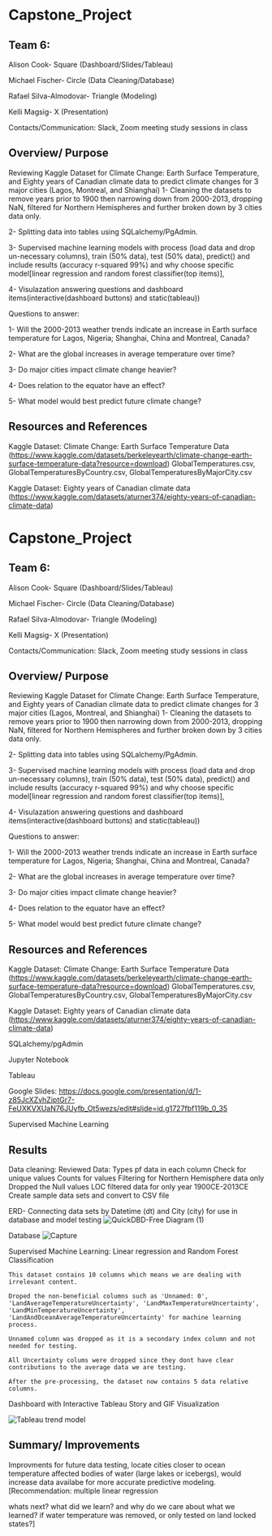 # Capstone_Project

## Team 6:
Alison Cook- Square (Dashboard/Slides/Tableau)

Michael Fischer- Circle (Data Cleaning/Database)

Rafael Silva-Almodovar- Triangle (Modeling)

Kelli Magsig- X (Presentation)

Contacts/Communication: Slack, Zoom meeting study sessions in class

## Overview/ Purpose
Reviewing Kaggle Dataset for Climate Change: Earth Surface Temperature, and Eighty years of Canadian climate data to predict climate changes for 3 major cities (Lagos, Montreal, and Shianghai)
1- Cleaning the datasets to remove years prior to 1900 then narrowing down from 2000-2013, dropping NaN, filtered for Northern Hemispheres and further broken down by 3 cities data only.

2- Splitting data into tables using SQLalchemy/PgAdmin.

3- Supervised machine learning models with process (load data and drop un-necessary columns), train (50% data), test (50% data), predict() and include results (accuracy r-squared 99%) and why choose specific model[linear regression and random forest classifier(top items)], 

4- Visulazation answering questions and dashboard items(interactive(dashboard buttons) and static(tableau))


Questions to answer:

1- Will the 2000-2013 weather trends indicate an increase in Earth surface temperature for Lagos, Nigeria; Shanghai, China and Montreal, Canada?

2- What are the global increases in average temperature over time?

3- Do major cities impact climate change heavier?

4- Does relation to the equator have an effect?

5- What model would best predict future climate change? 


## Resources and References
Kaggle Dataset: Climate Change: Earth Surface Temperature Data (https://www.kaggle.com/datasets/berkeleyearth/climate-change-earth-surface-temperature-data?resource=download)
GlobalTemperatures.csv, GlobalTemperaturesByCountry.csv, GlobalTemperaturesByMajorCity.csv

Kaggle Dataset: Eighty years of Canadian climate data (https://www.kaggle.com/datasets/aturner374/eighty-years-of-canadian-climate-data)
# Capstone_Project

## Team 6:
Alison Cook- Square (Dashboard/Slides/Tableau)

Michael Fischer- Circle (Data Cleaning/Database)

Rafael Silva-Almodovar- Triangle (Modeling)

Kelli Magsig- X (Presentation)

Contacts/Communication: Slack, Zoom meeting study sessions in class

## Overview/ Purpose
Reviewing Kaggle Dataset for Climate Change: Earth Surface Temperature, and Eighty years of Canadian climate data to predict climate changes for 3 major cities (Lagos, Montreal, and Shianghai)
1- Cleaning the datasets to remove years prior to 1900 then narrowing down from 2000-2013, dropping NaN, filtered for Northern Hemispheres and further broken down by 3 cities data only.

2- Splitting data into tables using SQLalchemy/PgAdmin.

3- Supervised machine learning models with process (load data and drop un-necessary columns), train (50% data), test (50% data), predict() and include results (accuracy r-squared 99%) and why choose specific model[linear regression and random forest classifier(top items)], 

4- Visulazation answering questions and dashboard items(interactive(dashboard buttons) and static(tableau))


Questions to answer:

1- Will the 2000-2013 weather trends indicate an increase in Earth surface temperature for Lagos, Nigeria; Shanghai, China and Montreal, Canada?

2- What are the global increases in average temperature over time?

3- Do major cities impact climate change heavier?

4- Does relation to the equator have an effect?

5- What model would best predict future climate change? 


## Resources and References
Kaggle Dataset: Climate Change: Earth Surface Temperature Data (https://www.kaggle.com/datasets/berkeleyearth/climate-change-earth-surface-temperature-data?resource=download)
GlobalTemperatures.csv, GlobalTemperaturesByCountry.csv, GlobalTemperaturesByMajorCity.csv

Kaggle Dataset: Eighty years of Canadian climate data (https://www.kaggle.com/datasets/aturner374/eighty-years-of-canadian-climate-data)

SQLalchemy/pgAdmin

Jupyter Notebook

Tableau

Google Slides: https://docs.google.com/presentation/d/1-z85JcXZvhZiptGr7-FeUXKVXUaN76JUyfb_Ot5wezs/edit#slide=id.g1727fbf119b_0_35

Supervised Machine Learning


## Results
Data cleaning: 
	Reviewed Data:
		Types pf data in each column
		Check for unique values
		Counts for values
	Filtering for Northern Hemisphere data only
	Dropped the Null values
	LOC filtered data for only year 1900CE-2013CE
	Create sample data sets and convert to CSV file

ERD- Connecting data sets by Datetime (dt) and City (city) for use in database and model testing
![QuickDBD-Free Diagram (1)](https://user-images.githubusercontent.com/106544424/199624648-d2bca78f-635f-4b54-a92a-d4895a09ca37.png)

Database
![Capture](https://user-images.githubusercontent.com/106544424/199624661-3b35a639-209a-484e-a04d-b8ac86e493a5.PNG)

Supervised Machine Learning: Linear regression and Random Forest Classification

	This dataset contains 10 columns which means we are dealing with irrelevant content.

	Droped the non-beneficial columns such as 'Unnamed: 0', 'LandAverageTemperatureUncertainty', 'LandMaxTemperatureUncertainty', 'LandMinTemperatureUncertainty', 'LandAndOceanAverageTemperatureUncertainty' for machine learning process.
	
	Unnamed column was dropped as it is a secondary index column and not needed for testing. 
	
	All Uncertainty colums were dropped since they dont have clear contributions to the average data we are testing.

	After the pre-processing, the dataset now contains 5 data relative columns.

Dashboard with Interactive Tableau Story and GIF Visualization
	
![Tableau trend model](https://user-images.githubusercontent.com/106544424/199624753-4d85f91b-fbde-4911-a330-3345f1383798.png)

## Summary/ Improvements
 Improvments for future data testing, locate cities closer to ocean temperature affected bodies of water (large lakes or icebergs), would increase data availabe for more accurate predictive modeling. 
[Recommendation: multiple linear regression 


whats next? what did we learn? and why do we care about what we learned? if water temperature was removed, or only tested on land locked states?]
